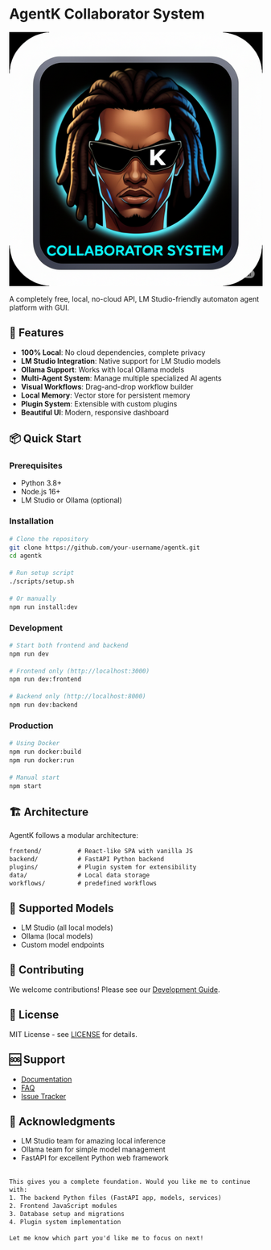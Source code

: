 # AgentK Collaborator System

![AgentK](frontend/assets/logo.png)

A completely free, local, no-cloud API, LM Studio-friendly automaton agent platform with GUI.

## 🚀 Features

- **100% Local**: No cloud dependencies, complete privacy
- **LM Studio Integration**: Native support for LM Studio models
- **Ollama Support**: Works with local Ollama models
- **Multi-Agent System**: Manage multiple specialized AI agents
- **Visual Workflows**: Drag-and-drop workflow builder
- **Local Memory**: Vector store for persistent memory
- **Plugin System**: Extensible with custom plugins
- **Beautiful UI**: Modern, responsive dashboard

## 📦 Quick Start

### Prerequisites

- Python 3.8+
- Node.js 16+
- LM Studio or Ollama (optional)

### Installation

```bash
# Clone the repository
git clone https://github.com/your-username/agentk.git
cd agentk

# Run setup script
./scripts/setup.sh

# Or manually
npm run install:dev
```

### Development

```bash
# Start both frontend and backend
npm run dev

# Frontend only (http://localhost:3000)
npm run dev:frontend

# Backend only (http://localhost:8000)
npm run dev:backend
```

### Production

```bash
# Using Docker
npm run docker:build
npm run docker:run

# Manual start
npm start
```

## 🏗️ Architecture

AgentK follows a modular architecture:

```
frontend/          # React-like SPA with vanilla JS
backend/           # FastAPI Python backend
plugins/           # Plugin system for extensibility
data/              # Local data storage
workflows/         # predefined workflows
```

## 🔌 Supported Models

- LM Studio (all local models)
- Ollama (local models)
- Custom model endpoints

## 🤝 Contributing

We welcome contributions! Please see our [Development Guide](docs/DEVELOPMENT.md).

## 📄 License

MIT License - see [LICENSE](LICENSE) for details.

## 🆘 Support

- [Documentation](docs/)
- [FAQ](docs/FAQ.md)
- [Issue Tracker](https://github.com/your-username/agentk/issues)

## 🙏 Acknowledgments

- LM Studio team for amazing local inference
- Ollama team for simple model management
- FastAPI for excellent Python web framework
```

This gives you a complete foundation. Would you like me to continue with:
1. The backend Python files (FastAPI app, models, services)
2. Frontend JavaScript modules
3. Database setup and migrations
4. Plugin system implementation

Let me know which part you'd like me to focus on next!
